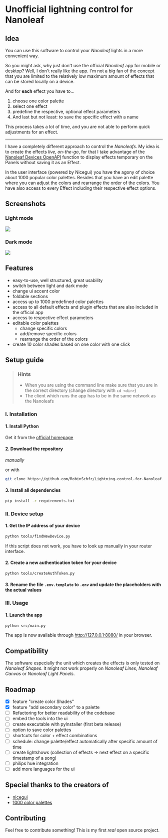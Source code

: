 # Unofficial lightning control for Nanoleaf

## Idea
You can use this software to control your *Nanoleaf* lights in a more convenient way.

So you might ask, why just don't use the official *Nanoleaf* app for mobile or desktop? 
Well, I don't really like the app. I'm not a big fan of the concept that you are limited to the relatively low maximum amount of effects that can be stored locally on a device.

And for **each** effect you have to...
1. choose one color palette
2. select one effect
3. predefine the respective, optional effect parameters
4. And last but not least: to save the specific effect with a name

This process takes a lot of time, and you are not able to perform quick adjustments for an effect.

---

I have a completely different approach to control the *Nanoleafs*. My idea is to create the effects *live*, *on-the-go*, for that I take advantage of the [Nanoleaf Devices OpenAPI](https://forum.nanoleaf.me/docs) function to display effects temporary on the Panels without saving it as an Effect. 

In the user interface (powered by Nicegui) you have the agony of choice about 1000 popular color palettes. Besides that you have an edit palette where you can adjust the colors and rearrange the order of the colors. You have also access to every Effect including their respective effect options. 

## Screenshots

### Light mode
![](https://user-images.githubusercontent.com/79405000/230383078-c3a35f4e-b010-4109-8c5e-0e3eece81128.png)

### Dark mode
![](https://user-images.githubusercontent.com/79405000/230383091-8f09a295-5314-45ed-882d-e9796b519c2a.png)

## Features
- easy-to-use, well structured, great usability
- switch between light and dark mode
- change ui accent color
- foldable sections
- access up to 1000 predefined color palettes
- access to all default effects and plugin effects that are also included in the official app
- access to respective effect parameters
- editable color palettes
	- change specific colors
	- add/remove specific colors
	- rearrange the order of the colors
- create 10 color shades based on one color with one click

## Setup guide
> ### Hints
> - When you are using the command line make sure that you are in the correct directory (change directory with `cd <dir>`)
> - The client which runs the app has to be in the same network as the Nanoleafs

### I. Installation
#### 1. Install Python
Get it from the [official homepage](https://www.python.org/downloads/)

#### 2. Download the repository
*manually*

or with

```bash 
git clone https://github.com/RobinSchfr/Lightning-control-for-Nanoleaf.git
```

#### 3. Install all dependencies
```bash
pip install -r requirements.txt
```
### II. Device setup
#### 1. Get the IP address of your device
```bash
python tools/findNewDevice.py
```
If this script does not work, you have to look up manually in your router interface.

#### 2. Create a new authentication token for your device
```bash
python tools/createAuthToken.py
```

#### 3. Rename the file `.env.template` to `.env` and update the placeholders with the actual values

### III. Usage
#### 1. Launch the app
```bash
python src/main.py
```
The app is now available through http://127.0.0.1:8080/ in your browser.

## Compatibility
The software especially the unit which creates the effects is only tested on *Nanoleaf Shapes*. 
It might not work properly on *Nanoleaf Lines*, *Nanoleaf Canvas* or *Nanoleaf Light Panels*.

## Roadmap
- [x] feature "create color Shades"
- [x] feature "add secondary color" to a palette
- [ ] Refactoring for better readability of the codebase
- [ ] embed the tools into the ui
- [ ] create executable with pyInstaller (first beta release)
- [ ] option to save color palettes
- [ ] shortcuts for color + effect combinations
- [ ] schedule: change palette/effect automatically after specific amount of time
- [ ] create lightshows (collection of effects → next effect on a specific timestamp of a song)
- [ ] philips hue integration
- [ ] add more languages for the ui

## Special thanks to the creators of
- [nicegui](https://github.com/zauberzeug/nicegui)
- [1000 color palettes](https://github.com/Jam3/nice-color-palettes/blob/master/1000.json)

## Contributing
Feel free to contribute something! 
This is my first *real* open source project.